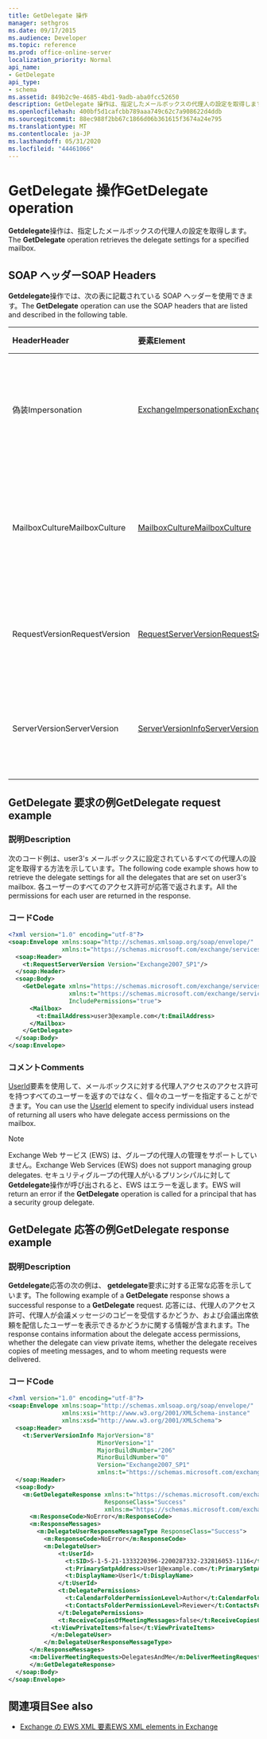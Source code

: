 ```yaml
---
title: GetDelegate 操作
manager: sethgros
ms.date: 09/17/2015
ms.audience: Developer
ms.topic: reference
ms.prod: office-online-server
localization_priority: Normal
api_name:
- GetDelegate
api_type:
- schema
ms.assetid: 849b2c9e-4685-4bd1-9adb-aba0fcc52650
description: GetDelegate 操作は、指定したメールボックスの代理人の設定を取得します。
ms.openlocfilehash: 400bf5d1cafcbb789aaa749c62c7a908622d4ddb
ms.sourcegitcommit: 88ec988f2bb67c1866d06b361615f3674a24e795
ms.translationtype: MT
ms.contentlocale: ja-JP
ms.lasthandoff: 05/31/2020
ms.locfileid: "44461066"
---
```

# <a name="getdelegate-operation"></a><span data-ttu-id="6b829-103">GetDelegate 操作</span><span class="sxs-lookup"><span data-stu-id="6b829-103">GetDelegate operation</span></span>

<span data-ttu-id="6b829-104">**Getdelegate**操作は、指定したメールボックスの代理人の設定を取得します。</span><span class="sxs-lookup"><span data-stu-id="6b829-104">The **GetDelegate** operation retrieves the delegate settings for a specified mailbox.</span></span> 
  
## <a name="soap-headers"></a><span data-ttu-id="6b829-105">SOAP ヘッダー</span><span class="sxs-lookup"><span data-stu-id="6b829-105">SOAP Headers</span></span>

<span data-ttu-id="6b829-106">**Getdelegate**操作では、次の表に記載されている SOAP ヘッダーを使用できます。</span><span class="sxs-lookup"><span data-stu-id="6b829-106">The **GetDelegate** operation can use the SOAP headers that are listed and described in the following table.</span></span> 
  
|<span data-ttu-id="6b829-107">**Header**</span><span class="sxs-lookup"><span data-stu-id="6b829-107">**Header**</span></span>|<span data-ttu-id="6b829-108">**要素**</span><span class="sxs-lookup"><span data-stu-id="6b829-108">**Element**</span></span>|<span data-ttu-id="6b829-109">**説明**</span><span class="sxs-lookup"><span data-stu-id="6b829-109">**Description**</span></span>|
|:-----|:-----|:-----|
|<span data-ttu-id="6b829-110">偽装</span><span class="sxs-lookup"><span data-stu-id="6b829-110">Impersonation</span></span>  <br/> |[<span data-ttu-id="6b829-111">ExchangeImpersonation</span><span class="sxs-lookup"><span data-stu-id="6b829-111">ExchangeImpersonation</span></span>](exchangeimpersonation.md) <br/> |<span data-ttu-id="6b829-112">クライアントアプリケーションが偽装しているユーザーを識別します。</span><span class="sxs-lookup"><span data-stu-id="6b829-112">Identifies the user whom the client application is impersonating.</span></span>  <br/> |
|<span data-ttu-id="6b829-113">MailboxCulture</span><span class="sxs-lookup"><span data-stu-id="6b829-113">MailboxCulture</span></span>  <br/> |[<span data-ttu-id="6b829-114">MailboxCulture</span><span class="sxs-lookup"><span data-stu-id="6b829-114">MailboxCulture</span></span>](mailboxculture.md) <br/> |<span data-ttu-id="6b829-115">メールボックスへのアクセスに使用する RFC3066 カルチャを指定します。</span><span class="sxs-lookup"><span data-stu-id="6b829-115">Identifies the RFC3066 culture to be used to access the mailbox.</span></span>  <br/> |
|<span data-ttu-id="6b829-116">RequestVersion</span><span class="sxs-lookup"><span data-stu-id="6b829-116">RequestVersion</span></span>  <br/> |[<span data-ttu-id="6b829-117">RequestServerVersion</span><span class="sxs-lookup"><span data-stu-id="6b829-117">RequestServerVersion</span></span>](requestserverversion.md) <br/> |<span data-ttu-id="6b829-118">操作要求のスキーマバージョンを識別します。</span><span class="sxs-lookup"><span data-stu-id="6b829-118">Identifies the schema version for the operation request.</span></span>  <br/> |
|<span data-ttu-id="6b829-119">ServerVersion</span><span class="sxs-lookup"><span data-stu-id="6b829-119">ServerVersion</span></span>  <br/> |[<span data-ttu-id="6b829-120">ServerVersionInfo</span><span class="sxs-lookup"><span data-stu-id="6b829-120">ServerVersionInfo</span></span>](serverversioninfo.md) <br/> |<span data-ttu-id="6b829-121">要求に応答したサーバーのバージョンを識別します。</span><span class="sxs-lookup"><span data-stu-id="6b829-121">Identifies the version of the server that responded to the request.</span></span>  <br/> |
   
## <a name="getdelegate-request-example"></a><span data-ttu-id="6b829-122">GetDelegate 要求の例</span><span class="sxs-lookup"><span data-stu-id="6b829-122">GetDelegate request example</span></span>

### <a name="description"></a><span data-ttu-id="6b829-123">説明</span><span class="sxs-lookup"><span data-stu-id="6b829-123">Description</span></span>

<span data-ttu-id="6b829-124">次のコード例は、user3's メールボックスに設定されているすべての代理人の設定を取得する方法を示しています。</span><span class="sxs-lookup"><span data-stu-id="6b829-124">The following code example shows how to retrieve the delegate settings for all the delegates that are set on user3's mailbox.</span></span> <span data-ttu-id="6b829-125">各ユーザーのすべてのアクセス許可が応答で返されます。</span><span class="sxs-lookup"><span data-stu-id="6b829-125">All the permissions for each user are returned in the response.</span></span>
  
### <a name="code"></a><span data-ttu-id="6b829-126">コード</span><span class="sxs-lookup"><span data-stu-id="6b829-126">Code</span></span>

```XML
<?xml version="1.0" encoding="utf-8"?>
<soap:Envelope xmlns:soap="http://schemas.xmlsoap.org/soap/envelope/"
               xmlns:t="https://schemas.microsoft.com/exchange/services/2006/types">
  <soap:Header>
    <t:RequestServerVersion Version="Exchange2007_SP1"/>
  </soap:Header>
  <soap:Body>
    <GetDelegate xmlns="https://schemas.microsoft.com/exchange/services/2006/messages"
                 xmlns:t="https://schemas.microsoft.com/exchange/services/2006/types"
                 IncludePermissions="true">
      <Mailbox>
        <t:EmailAddress>user3@example.com</t:EmailAddress>
      </Mailbox>
    </GetDelegate>
  </soap:Body>
</soap:Envelope>
```

### <a name="comments"></a><span data-ttu-id="6b829-127">コメント</span><span class="sxs-lookup"><span data-stu-id="6b829-127">Comments</span></span>

<span data-ttu-id="6b829-128">[UserId](userid.md)要素を使用して、メールボックスに対する代理人アクセスのアクセス許可を持つすべてのユーザーを返すのではなく、個々のユーザーを指定することができます。</span><span class="sxs-lookup"><span data-stu-id="6b829-128">You can use the [UserId](userid.md) element to specify individual users instead of returning all users who have delegate access permissions on the mailbox.</span></span> 
  
> [!NOTE]
> <span data-ttu-id="6b829-129">Exchange Web サービス (EWS) は、グループの代理人の管理をサポートしていません。</span><span class="sxs-lookup"><span data-stu-id="6b829-129">Exchange Web Services (EWS) does not support managing group delegates.</span></span> <span data-ttu-id="6b829-130">セキュリティグループの代理人がいるプリンシパルに対して**Getdelegate**操作が呼び出されると、EWS はエラーを返します。</span><span class="sxs-lookup"><span data-stu-id="6b829-130">EWS will return an error if the **GetDelegate** operation is called for a principal that has a security group delegate.</span></span> 
  
## <a name="getdelegate-response-example"></a><span data-ttu-id="6b829-131">GetDelegate 応答の例</span><span class="sxs-lookup"><span data-stu-id="6b829-131">GetDelegate response example</span></span>

### <a name="description"></a><span data-ttu-id="6b829-132">説明</span><span class="sxs-lookup"><span data-stu-id="6b829-132">Description</span></span>

<span data-ttu-id="6b829-133">**Getdelegate**応答の次の例は、 **getdelegate**要求に対する正常な応答を示しています。</span><span class="sxs-lookup"><span data-stu-id="6b829-133">The following example of a **GetDelegate** response shows a successful response to a **GetDelegate** request.</span></span> <span data-ttu-id="6b829-134">応答には、代理人のアクセス許可、代理人が会議メッセージのコピーを受信するかどうか、および会議出席依頼を配信したユーザーを表示できるかどうかに関する情報が含まれます。</span><span class="sxs-lookup"><span data-stu-id="6b829-134">The response contains information about the delegate access permissions, whether the delegate can view private items, whether the delegate receives copies of meeting messages, and to whom meeting requests were delivered.</span></span> 
  
### <a name="code"></a><span data-ttu-id="6b829-135">コード</span><span class="sxs-lookup"><span data-stu-id="6b829-135">Code</span></span>

```XML
<?xml version="1.0" encoding="utf-8"?>
<soap:Envelope xmlns:soap="http://schemas.xmlsoap.org/soap/envelope/" 
               xmlns:xsi="http://www.w3.org/2001/XMLSchema-instance" 
               xmlns:xsd="http://www.w3.org/2001/XMLSchema">
  <soap:Header>
    <t:ServerVersionInfo MajorVersion="8" 
                         MinorVersion="1" 
                         MajorBuildNumber="206" 
                         MinorBuildNumber="0" 
                         Version="Exchange2007_SP1" 
                         xmlns:t="https://schemas.microsoft.com/exchange/services/2006/types" />
  </soap:Header>
  <soap:Body>
    <m:GetDelegateResponse xmlns:t="https://schemas.microsoft.com/exchange/services/2006/types" 
                           ResponseClass="Success" 
                           xmlns:m="https://schemas.microsoft.com/exchange/services/2006/messages">
      <m:ResponseCode>NoError</m:ResponseCode>
      <m:ResponseMessages>
        <m:DelegateUserResponseMessageType ResponseClass="Success">
          <m:ResponseCode>NoError</m:ResponseCode>
          <m:DelegateUser>
              <t:UserId>
                <t:SID>S-1-5-21-1333220396-2200287332-232816053-1116</t:SID>
                <t:PrimarySmtpAddress>User1@example.com</t:PrimarySmtpAddress>
                <t:DisplayName>User1</t:DisplayName>
              </t:UserId>
              <t:DelegatePermissions>
                <t:CalendarFolderPermissionLevel>Author</t:CalendarFolderPermissionLevel>
                <t:ContactsFolderPermissionLevel>Reviewer</t:ContactsFolderPermissionLevel>
              </t:DelegatePermissions>
              <t:ReceiveCopiesOfMeetingMessages>false</t:ReceiveCopiesOfMeetingMessages>
            <t:ViewPrivateItems>false</t:ViewPrivateItems>
            </m:DelegateUser>
          </m:DelegateUserResponseMessageType>
      </m:ResponseMessages>
      <m:DeliverMeetingRequests>DelegatesAndMe</m:DeliverMeetingRequests>
      </m:GetDelegateResponse>
  </soap:Body>
</soap:Envelope>
```

## <a name="see-also"></a><span data-ttu-id="6b829-136">関連項目</span><span class="sxs-lookup"><span data-stu-id="6b829-136">See also</span></span>



- [<span data-ttu-id="6b829-137">Exchange の EWS XML 要素</span><span class="sxs-lookup"><span data-stu-id="6b829-137">EWS XML elements in Exchange</span></span>](ews-xml-elements-in-exchange.md)

